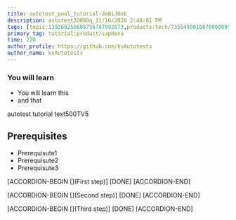 ```yaml
---
title: autotest_pool_tutorial-de0iJ0ob
description: autotest2O880q_11/16/2020 2:40:01 PM
tags: [topic:139269250608756787992873,products:tech/73554900100700000996,tutorial:experience/advanced]
primary_tag: tutorial:product/sapHana
time: 220
author_profile: https://github.com/ksAutotests
author_name: ksAutotests
---
```

### You will learn
- You will learn this
- and that

autotest tutorial text500TV5

## Prerequisites
- Prerequisute1
- Prerequisute2
- Prerequisute3

[ACCORDION-BEGIN [](First step)]
[DONE]
[ACCORDION-END]

[ACCORDION-BEGIN [](Second step)]
[DONE]
[ACCORDION-END]

[ACCORDION-BEGIN [](Third step)]
[DONE]
[ACCORDION-END]

